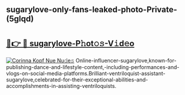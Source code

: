 ## sugarylove-only-fans​-leaked-photo​-Private-(5glqd)


# <h2><a href="https://mediaupload.pro?title=sugarylove&ref=git">🔗👉 🔴 sugarylove-P𝚑ot𝚘𝚜-V𝚒d𝚎o</a></h2>

[![Corinna Kopf Nue Nu𝚍e𝚜](https://i.imgur.com/0qMVB7G.gif)](https://mediaupload.pro?title=sugarylove&ref=git)
Online-influencer-sugarylove,known-for-publishing-dance-and-lifestyle-content,-including-performances-and-vlogs-on-social-media-platforms.Brilliant-ventriloquist-assistant-sugarylove,celebrated-for-their-exceptional-abilities-and-accomplishments-in-assisting-ventriloquists.  